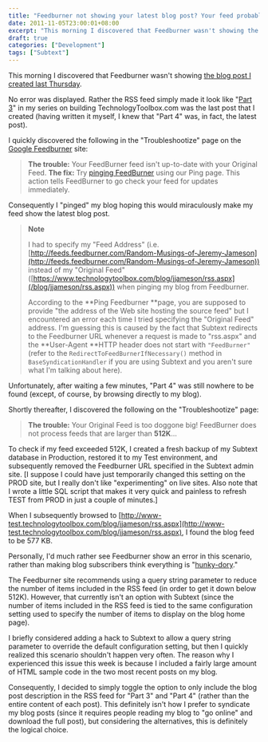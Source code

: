 ```yaml
---
title: "Feedburner not showing your latest blog post? Your feed probably exceeds 512K."
date: 2011-11-05T23:00:01+08:00
excerpt: "This morning I discovered that Feedburner wasn't showing the blog post I created last Thursday. No error was displayed. Rather the RSS feed simply made it look like..."
draft: true
categories: ["Development"]
tags: ["Subtext"]
---
```


This morning I discovered that Feedburner wasn't showing [the blog post I created last Thursday](/blog/jjameson/2011/11/03/building-technologytoolbox-com-part-4).

No error was displayed. Rather the RSS feed simply made it look like "[Part
3](/blog/jjameson/2011/10/27/building-technologytoolbox-com-part-3)" in my series on building TechnologyToolbox.com was the last post that I created (having written it myself, I knew that "Part 4" was, in fact, the latest post).

I quickly discovered the following in the "Troubleshootize" page on the [Google Feedburner](http://feedburner.google.com) site:

> **The trouble:** Your FeedBurner feed isn't up-to-date with your Original Feed.
> **The fix:** Try [pinging FeedBurner](http://feedburner.google.com/fb/a/ping) using our Ping page. This action tells FeedBurner to go check your feed for updates immediately.

Consequently I "pinged" my blog hoping this would miraculously make my feed show the latest blog post.

> **Note**
> 
> I had to specify my "Feed Address" (i.e. [http://feeds.feedburner.com/Random-Musings-of-Jeremy-Jameson](http://feeds.feedburner.com/Random-Musings-of-Jeremy-Jameson)) instead of my "Original Feed" ([https://www.technologytoolbox.com/blog/jjameson/rss.aspx](/blog/jjameson/rss.aspx)) when pinging my blog from Feedburner.
> 
> According to the **Ping Feedburner **page, you are supposed to provide "the address of the Web site hosting the source feed" but I encountered an error each time I tried specifying the "Original Feed" address. I'm guessing this is caused by the fact that Subtext redirects to the Feedburner URL whenever a request is made to "rss.aspx" and the **User-Agent **HTTP header does not start with `"FeedBurner"` (refer to the `RedirectToFeedBurnerIfNecessary()` method in `BaseSyndicationHandler` if you are using Subtext and you aren't sure what I'm talking about here).

Unfortunately, after waiting a few minutes, "Part 4" was still nowhere to be found (except, of course, by browsing directly to my blog).

Shortly thereafter, I discovered the following on the "Troubleshootize" page:

> **The trouble:** Your Original Feed is too doggone big! FeedBurner does not process feeds that are larger than **512K**...

To check if my feed exceeded 512K, I created a fresh backup of my Subtext database in Production, restored it to my Test environment, and subsequently removed the Feedburner URL specified in the Subtext admin site. [I suppose I could have just temporarily changed this setting on the PROD site, but I really don't like "experimenting" on live sites. Also note that I wrote a little SQL script that makes it very quick and painless to refresh TEST from PROD in just a couple of minutes.]

When I subsequently browsed to [http://www-test.technologytoolbox.com/blog/jjameson/rss.aspx](http://www-test.technologytoolbox.com/blog/jjameson/rss.aspx), I found the blog feed to be 577 KB.

Personally, I'd much rather see Feedburner show an error in this scenario, rather than making blog subscribers think everything is "[hunky-dory](http://www.merriam-webster.com/dictionary/hunky-dory)."

The Feedburner site recommends using a query string parameter to reduce the number of items included in the RSS feed (in order to get it down below 512K). However, that currently isn't an option with Subtext (since the number of items included in the RSS feed is tied to the same configuration setting used to specify the number of items to display on the blog home page).

I briefly considered adding a hack to Subtext to allow a query string parameter to override the default configuration setting, but then I quickly realized this scenario shouldn't happen very often. The reason why I experienced this issue this week is because I included a fairly large amount of HTML sample code in the two most recent posts on my blog.

Consequently, I decided to simply toggle the option to only include the blog post description in the RSS feed for "Part 3" and "Part 4" (rather than the entire content of each post). This definitely isn't how I prefer to syndicate my blog posts (since it requires people reading my blog to "go online" and download the full post), but considering the alternatives, this is definitely the logical choice.

